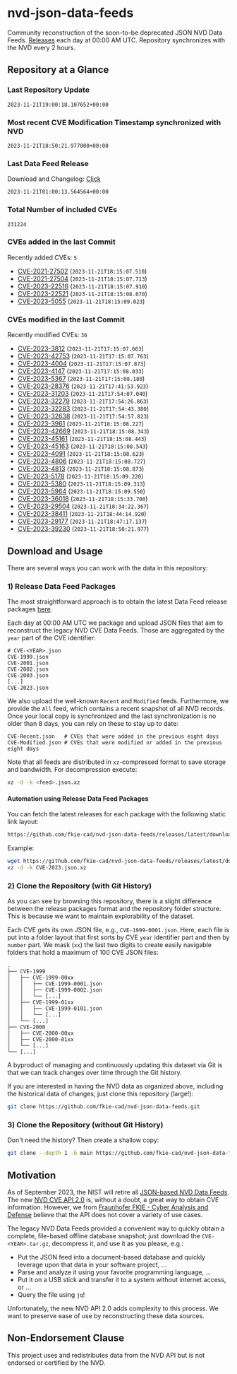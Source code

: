# nvd-json-data-feeds

Community reconstruction of the soon-to-be deprecated JSON NVD Data Feeds. 
[Releases](https://github.com/fkie-cad/nvd-json-data-feeds/releases/latest) each day at 00:00 AM UTC.
Repository synchronizes with the NVD every 2 hours.

## Repository at a Glance

### Last Repository Update

```plain
2023-11-21T19:00:18.107652+00:00
```

### Most recent CVE Modification Timestamp synchronized with NVD

```plain
2023-11-21T18:50:21.977000+00:00
```

### Last Data Feed Release

Download and Changelog: [Click](https://github.com/fkie-cad/nvd-json-data-feeds/releases/latest)

```plain
2023-11-21T01:00:13.564564+00:00
```

### Total Number of included CVEs

```plain
231224
```

### CVEs added in the last Commit

Recently added CVEs: `5`

* [CVE-2021-27502](CVE-2021/CVE-2021-275xx/CVE-2021-27502.json) (`2023-11-21T18:15:07.510`)
* [CVE-2021-27504](CVE-2021/CVE-2021-275xx/CVE-2021-27504.json) (`2023-11-21T18:15:07.713`)
* [CVE-2023-22516](CVE-2023/CVE-2023-225xx/CVE-2023-22516.json) (`2023-11-21T18:15:07.910`)
* [CVE-2023-22521](CVE-2023/CVE-2023-225xx/CVE-2023-22521.json) (`2023-11-21T18:15:08.070`)
* [CVE-2023-5055](CVE-2023/CVE-2023-50xx/CVE-2023-5055.json) (`2023-11-21T18:15:09.023`)


### CVEs modified in the last Commit

Recently modified CVEs: `36`

* [CVE-2023-3812](CVE-2023/CVE-2023-38xx/CVE-2023-3812.json) (`2023-11-21T17:15:07.663`)
* [CVE-2023-42753](CVE-2023/CVE-2023-427xx/CVE-2023-42753.json) (`2023-11-21T17:15:07.763`)
* [CVE-2023-4004](CVE-2023/CVE-2023-40xx/CVE-2023-4004.json) (`2023-11-21T17:15:07.873`)
* [CVE-2023-4147](CVE-2023/CVE-2023-41xx/CVE-2023-4147.json) (`2023-11-21T17:15:08.033`)
* [CVE-2023-5367](CVE-2023/CVE-2023-53xx/CVE-2023-5367.json) (`2023-11-21T17:15:08.180`)
* [CVE-2023-28376](CVE-2023/CVE-2023-283xx/CVE-2023-28376.json) (`2023-11-21T17:41:53.923`)
* [CVE-2023-31203](CVE-2023/CVE-2023-312xx/CVE-2023-31203.json) (`2023-11-21T17:54:07.040`)
* [CVE-2023-32279](CVE-2023/CVE-2023-322xx/CVE-2023-32279.json) (`2023-11-21T17:54:26.863`)
* [CVE-2023-32283](CVE-2023/CVE-2023-322xx/CVE-2023-32283.json) (`2023-11-21T17:54:43.380`)
* [CVE-2023-32638](CVE-2023/CVE-2023-326xx/CVE-2023-32638.json) (`2023-11-21T17:54:57.823`)
* [CVE-2023-3961](CVE-2023/CVE-2023-39xx/CVE-2023-3961.json) (`2023-11-21T18:15:08.227`)
* [CVE-2023-42669](CVE-2023/CVE-2023-426xx/CVE-2023-42669.json) (`2023-11-21T18:15:08.343`)
* [CVE-2023-45161](CVE-2023/CVE-2023-451xx/CVE-2023-45161.json) (`2023-11-21T18:15:08.443`)
* [CVE-2023-45163](CVE-2023/CVE-2023-451xx/CVE-2023-45163.json) (`2023-11-21T18:15:08.543`)
* [CVE-2023-4091](CVE-2023/CVE-2023-40xx/CVE-2023-4091.json) (`2023-11-21T18:15:08.623`)
* [CVE-2023-4806](CVE-2023/CVE-2023-48xx/CVE-2023-4806.json) (`2023-11-21T18:15:08.727`)
* [CVE-2023-4813](CVE-2023/CVE-2023-48xx/CVE-2023-4813.json) (`2023-11-21T18:15:08.873`)
* [CVE-2023-5178](CVE-2023/CVE-2023-51xx/CVE-2023-5178.json) (`2023-11-21T18:15:09.220`)
* [CVE-2023-5380](CVE-2023/CVE-2023-53xx/CVE-2023-5380.json) (`2023-11-21T18:15:09.313`)
* [CVE-2023-5964](CVE-2023/CVE-2023-59xx/CVE-2023-5964.json) (`2023-11-21T18:15:09.550`)
* [CVE-2023-36018](CVE-2023/CVE-2023-360xx/CVE-2023-36018.json) (`2023-11-21T18:15:33.700`)
* [CVE-2023-29504](CVE-2023/CVE-2023-295xx/CVE-2023-29504.json) (`2023-11-21T18:34:22.367`)
* [CVE-2023-38411](CVE-2023/CVE-2023-384xx/CVE-2023-38411.json) (`2023-11-21T18:44:14.920`)
* [CVE-2023-29177](CVE-2023/CVE-2023-291xx/CVE-2023-29177.json) (`2023-11-21T18:47:17.137`)
* [CVE-2023-39230](CVE-2023/CVE-2023-392xx/CVE-2023-39230.json) (`2023-11-21T18:50:21.977`)


## Download and Usage

There are several ways you can work with the data in this repository:

### 1) Release Data Feed Packages

The most straightforward approach is to obtain the latest Data Feed release packages [here](https://github.com/fkie-cad/nvd-json-data-feeds/releases/latest).

Each day at 00:00 AM UTC we package and upload JSON files that aim to reconstruct the legacy NVD CVE Data Feeds.
Those are aggregated by the `year` part of the CVE identifier:

```
# CVE-<YEAR>.json
CVE-1999.json
CVE-2001.json
CVE-2002.json
CVE-2003.json
[...]
CVE-2023.json
```

We also upload the well-known `Recent` and `Modified` feeds.
Furthermore, we provide the `All` feed, which contains a recent snapshot of all NVD records.
Once your local copy is synchronized and the last synchronization is no older than 8 days, you can rely on these to stay up to date:

```plain
CVE-Recent.json   # CVEs that were added in the previous eight days
CVE-Modified.json # CVEs that were modified or added in the previous eight days
```

Note that all feeds are distributed in `xz`-compressed format to save storage and bandwidth.
For decompression execute:

```sh
xz -d -k <feed>.json.xz
```


#### Automation using Release Data Feed Packages

You can fetch the latest releases for each package with the following static link layout:

```sh
https://github.com/fkie-cad/nvd-json-data-feeds/releases/latest/download/CVE-<YEAR>.json.xz
```

Example:

```sh
wget https://github.com/fkie-cad/nvd-json-data-feeds/releases/latest/download/CVE-2023.json.xz
xz -d -k CVE-2023.json.xz
```

### 2) Clone the Repository (with Git History)

As you can see by browsing this repository, there is a slight difference between the release packages format and the repository folder structure.
This is because we want to maintain explorability of the dataset.

Each CVE gets its own JSON file, e.g., `CVE-1999-0001.json`.
Here, each file is put into a folder layout that first sorts by CVE `year` identifier part and then by `number` part.
We mask (`xx`) the last two digits to create easily navigable folders that hold a maximum of 100 CVE JSON files:

```plain
.
├── CVE-1999
│   ├── CVE-1999-00xx
│   │   ├── CVE-1999-0001.json
│   │   ├── CVE-1999-0002.json
│   │   └── [...]
│   ├── CVE-1999-01xx
│   │   ├── CVE-1999-0101.json
│   │   └── [...]
│   └── [...]
├── CVE-2000
│   ├── CVE-2000-00xx
│   ├── CVE-2000-01xx
│   └── [...]
└── [...]
```

A byproduct of managing and continuously updating this dataset via Git is that we can track changes over time through the Git history.

If you are interested in having the NVD data as organized above, including the historical data of changes, just clone this repository (large!):

```sh
git clone https://github.com/fkie-cad/nvd-json-data-feeds.git
```

### 3) Clone the Repository (without Git History)

Don't need the history? Then create a shallow copy:

```sh
git clone --depth 1 -b main https://github.com/fkie-cad/nvd-json-data-feeds.git
```

## Motivation

As of September 2023, the NIST will retire all [JSON-based NVD Data Feeds](https://nvd.nist.gov/vuln/data-feeds#divRetirementBanner-1).
The new [NVD CVE API 2.0](https://nvd.nist.gov/developers/vulnerabilities) is, without a doubt, a great way to obtain CVE information.
However, we from [Fraunhofer FKIE - Cyber Analysis and Defense](https://www.fkie.fraunhofer.de/en/departments/cad.html) believe that the API does not cover a variety of use cases.

The legacy NVD Data Feeds provided a convenient way to quickly obtain a complete, file-based offline database snapshot; just download the `CVE-<YEAR>.tar.gz`, decompress it, and use it as you please, e.g.:

* Put the JSON feed into a document-based database and quickly leverage upon that data in your software project, ...
* Parse and analyze it using your favorite programming language, ...
* Put it on a USB stick and transfer it to a system without internet access, or ...
* Query the file using `jq`!

Unfortunately, the new NVD API 2.0 adds complexity to this process.
We want to preserve ease of use by reconstructing these data sources.

## Non-Endorsement Clause

This project uses and redistributes data from the NVD API but is not endorsed or certified by the NVD.